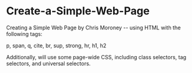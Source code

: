 # Create-a-Simple-Web-Page
Creating a Simple Web Page by Chris Moroney -- using HTML with the following tags:

p,
span,
q,
cite,
br,
sup,
strong,
hr,
h1,
h2

Additionally, will use some page-wide CSS, including class selectors, tag selectors, and universal selectors.
